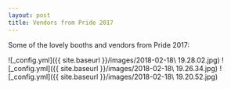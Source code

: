 ```yaml
---
layout: post
title: Vendors from Pride 2017
---
```


Some of the lovely booths and vendors from Pride 2017:

![_config.yml]({{ site.baseurl }}/images/2018-02-18\ 19.28.02.jpg)
![_config.yml]({{ site.baseurl }}/images/2018-02-18\ 19.26.34.jpg)
![_config.yml]({{ site.baseurl }}/images/2018-02-18\ 19.20.52.jpg)
